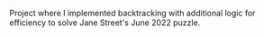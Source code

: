 Project where I implemented backtracking with additional logic for efficiency to solve Jane Street's June 2022 puzzle.
